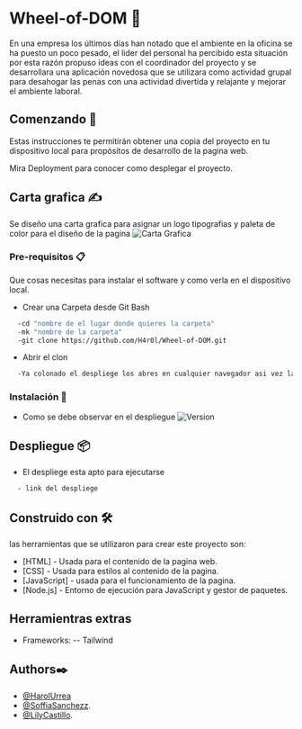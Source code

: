 # Wheel-of-DOM 🎡
En una empresa los últimos días han notado que el ambiente en la oficina se ha puesto un poco pesado, el lider del personal ha percibido esta situación por esta razón propuso ideas con el coordinador del proyecto y se desarrollara una aplicación novedosa que se utilizara como actividad grupal para desahogar las penas con una actividad divertida y relajante y mejorar el ambiente laboral.

## Comenzando 🚀

Estas instrucciones te permitirán obtener una copia del proyecto en tu dispositivo local para propósitos de desarrollo de la pagina web.

Mira Deployment para conocer como desplegar el proyecto.

## Carta grafica ✍️

 Se diseño una carta grafica para asignar un logo tipografias y paleta de color para el diseño de la pagina
![Carta Grafica](https://user-images.githubusercontent.com/65699208/204419509-1e6e9a48-ad61-48cb-aa19-d25dba824025.png)

### Pre-requisitos 📋

Que cosas necesitas para instalar el software y como verla en el dispositivo local.

- Crear una Carpeta desde Git Bash

```bash
  -cd "nombre de el lugar donde quieres la carpeta"
  -mk "nombre de la carpeta"
  -git clone https://github.com/H4r0l/Wheel-of-DOM.git
```
- Abrir el clon

```bash
  -Ya colonado el despliege los abres en cualquier navegador asi vez la pagina web finalizada.
```
### Instalación 🔧

- Como se debe observar en el despliegue
![Version]()


## Despliegue 📦

- El despliege esta apto para ejecutarse 
```bash
  - link del despliege
```

## Construido con 🛠️

las herramientas que se utilizaron para crear este proyecto son:

- [HTML] - Usada para el contenido de la pagina web.
- [CSS] - Usada para estilos al contenido de la pagina.
- [JavaScript] - usada para el funcionamiento de la pagina.
- [Node.js] - Entorno de ejecución para JavaScript y gestor de paquetes.

## Herramientras extras
- Frameworks:
-- Tailwind


## Authors✒️
- [@HarolUrrea](https://github.com/H4r0l)
- [@SoffiaSanchezz](https://github.com/SoffiaSanchezz).
- [@LilyCastillo](https://github.com/lilajoha29).
